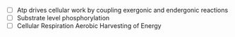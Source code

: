 
- [ ] Atp drives cellular work by coupling exergonic and endergonic reactions
- [ ] Substrate level phosphorylation
- [ ] Cellular Respiration
    Aerobic Harvesting of Energy 